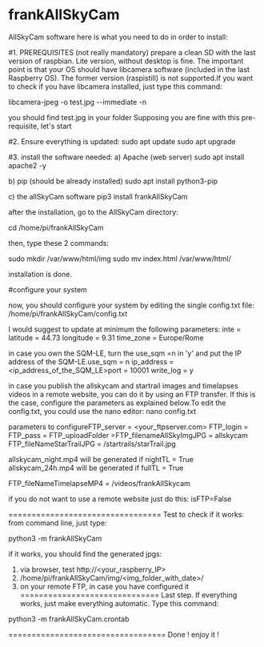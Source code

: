 # frankAllSkyCam
AllSkyCam software 
here is what you need to do in order to install:

#1. PREREQUISITES
(not really mandatory) prepare a clean SD with the last version of raspbian. Lite version, without desktop is fine. 
The important point is that your OS should have libcamera software (included in the last Raspberry OS).
The former version (raspistill) is not supported.If you want to check if you have libcamera installed, just type this command:

libcamera-jpeg -o test.jpg --immediate -n

you should find test.jpg in your folder
Supposing you are fine with this pre-requisite, let's start

#2. Ensure everything is updated:
sudo apt update
sudo apt upgrade

#3. install the software needed:
a) Apache (web server)
sudo apt install apache2 -y

b) pip (should be already installed)
sudo apt install python3-pip

c) the allSkyCam software
pip3 install frankAllSkyCam

after the installation, go to the AllSkyCam directory:

cd /home/pi/frankAllSkyCam

then, type these 2 commands:

sudo mkdir /var/www/html/img
sudo mv index.html /var/www/html/

installation is done.

#configure your system

now, you should configure your system by editing the single config.txt file:
/home/pi/frankAllSkyCam/config.txt

I would suggest to update at minimum the following parameters:
inte = <name of your AllSkyCam that will be on top-center of the allSky image>
latitude = 44.73
longitude = 9.31
time_zone = Europe/Rome

in case you own the SQM-LE, turn the use_sqm =n in 'y' and put the IP address of the SQM-LE.use_sqm = n
ip_address = <ip_address_of_the_SQM_LE>port = 10001
write_log = y

in case you publish the allskycam and startrail images and timelapses videos in a remote website, you can do it by using an FTP transfer. If this is the case, configure the parameters as explained below.To edit the config.txt, you could use the nano editor:
nano config.txt
  
parameters to configureFTP_server = <your_ftpserver.com>
FTP_login = <youruser>
FTP_pass = <yourpass>
FTP_uploadFolder =<your upload dir>FTP_filenameAllSkyImgJPG = allskycam
FTP_fileNameStarTrailJPG = /startrails/starTrail.jpg

allskycam_night.mp4 will be generated if nightTL = True
allskycam_24h.mp4 will be generated if fullTL = True

FTP_fileNameTimelapseMP4 = /videos/frankAllSkycam

if you do not want to use a remote website just do this:
isFTP=False

=================================
Test to check if it works:
from command line, just type:

python3 -m frankAllSkyCam

if it works, you should find the generated jpgs:

1. via browser, test http://<your_raspberry_IP>
2. /home/pi/frankAllSkyCam/img/<img_folder_with_date>/<jpg files>
3. on your remote FTP, in case you have configured it
==============================
Last step. If everything works, just make everything automatic. Type this command:

python3 -m frankAllSkyCam.crontab
  
==================================
Done !
enjoy it !
